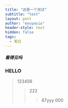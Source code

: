 ```yaml
---
title: "这是一个测试"
subtitle: "test"
layout: post
author: "enuyasia"
header-style: text
hidden: false
tags: 
  - 笔记
---
```

##### 看得见吗
### HELLO
> 123456
>> 222
>>> 67yyy
>>> 000
